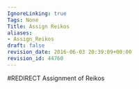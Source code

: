 ```yaml
---
IgnoreLinking: true
Tags: None
Title: Assign Reikos
aliases:
- Assign_Reikos
draft: false
revision_date: 2016-06-03 20:39:09+00:00
revision_id: 44760
---
```


#REDIRECT Assignment of Reikos